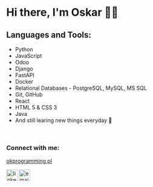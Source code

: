 # Hi there, I'm Oskar 👋🤓
## Languages and Tools:
- Python
- JavaScript
- Odoo
- Django
- FastAPI
- Docker
- Relational Databases - PostgreSQL, MySQL, MS SQL
- Git, GitHub
- React 
- HTML 5 & CSS 3
- Java
- And still learing new things everyday 🦦

<br/>

### Connect with me:

[okprogramming.pl](https://okprogramming.pl/)

[<img align="left" alt="linkedin logo | LinkedIn" width="30px" src="https://cdn.jsdelivr.net/npm/simple-icons@v3/icons/linkedin.svg" />][linkedin]
[<img align="left" alt="email icon | Mail" width="30px" src="https://cdn.jsdelivr.net/npm/simple-icons@3.7.0/icons/mail-dot-ru.svg" />][mail]

[linkedin]: https://www.linkedin.com/in/oskar-kosobucki-59872b191/
[mail]: mailto:os.kosobucki@gmail.com

